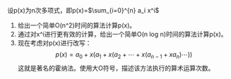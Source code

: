 设p(x)为n次多项式，即p(x)=$\sum_{i=0}^{n} a_i x^i$
1) 给出一个简单O(n^2)时间的算法计算p(x)。
2) 通过对x^i进行更有效的计算，给出一个简单O(n log n)时间的算法计算p(x)。
3) 现在考虑对p(x)进行改写：
$$p(x) = a_0 + x(a_1 + x(a_2 + \cdots + x(a_{n-1} + x a_n) \cdots ))$$
这就是著名的霍纳法。使用大O符号，描述该方法执行的算术运算次数。
